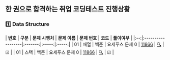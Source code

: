 ## 한 권으로 합격하는 취업 코딩테스트 진행상황
### 1️⃣ Data Structure
| **번호** | **구분** | **문제 시행처** | **문제 이름** | **문제 번호** | **코드** | **풀이여부** |
|:--:|:------------------|:-------:|:-----:|:-----:|
| 01 | 배열 | 백준 | 요세푸스 문제 0 | [11866](https://programmers.co.kr/learn/courses/30/lessons/11866) | [🔍](./Data_Structure/11866.py) | ☑ |
| 01 | 스택 | 백준 | 요세푸스 문제 0 | [11866](https://programmers.co.kr/learn/courses/30/lessons/11866) | [🔍](./Data_Structure/11866.py) | ☑ |